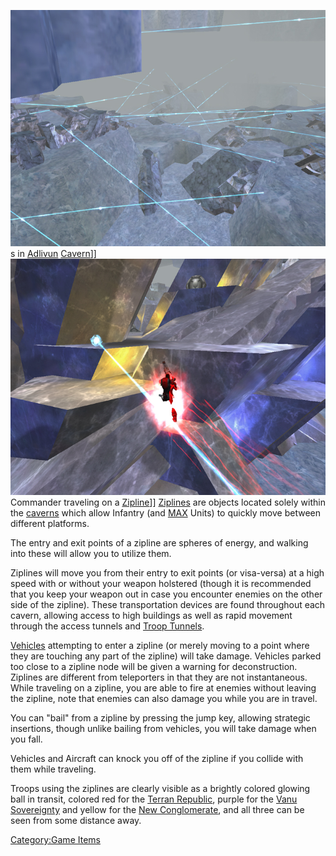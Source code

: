 ![](images/AdlivunZiplines.jpg "fig:AdlivunZiplines.jpg")s in
[Adlivun](../locations/Adlivun.md) [Cavern](../locations/Caverns.md)\]\]
![](images/TRonZipline.jpg "fig:TRonZipline.jpg") Commander traveling on a
[Zipline](Zipline.md)\]\] [Ziplines](Zipline.md) are
objects located solely within the [caverns](Core_Combat.md)
which allow Infantry (and [MAX](Mechanized_Assault_Exo-Suit.md) Units) to quickly move
between different platforms.

The entry and exit points of a zipline are spheres of energy, and
walking into these will allow you to utilize them.

Ziplines will move you from their entry to exit points (or visa-versa)
at a high speed with or without your weapon holstered (though it is
recommended that you keep your weapon out in case you encounter enemies
on the other side of the zipline). These transportation devices are
found throughout each cavern, allowing access to high buildings as well
as rapid movement through the access tunnels and [Troop
Tunnels](../locations/Troop_Tunnel.md).

[Vehicles](../vehicles/Vehicle.md) attempting to enter a zipline (or merely
moving to a point where they are touching any part of the zipline) will
take damage. Vehicles parked too close to a zipline node will be given a
warning for deconstruction. Ziplines are different from teleporters in
that they are not instantaneous. While traveling on a zipline, you are
able to fire at enemies without leaving the zipline, note that enemies
can also damage you while you are in travel.

You can "bail" from a zipline by pressing the jump key, allowing
strategic insertions, though unlike bailing from vehicles, you will take
damage when you fall.

Vehicles and Aircraft can knock you off of the zipline if you collide
with them while traveling.

Troops using the ziplines are clearly visible as a brightly colored
glowing ball in transit, colored red for the [Terran
Republic](../etc/Terran_Republic.md), purple for the [Vanu
Sovereignty](../etc/Vanu_Sovereignty.md) and yellow for the [New
Conglomerate](../etc/New_Conglomerate.md), and all three can be seen
from some distance away.

[Category:Game Items](Category:Game_Items.md)
